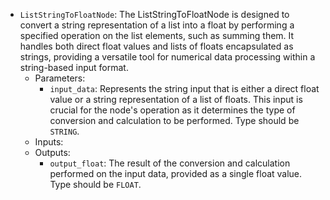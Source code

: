 - `ListStringToFloatNode`: The ListStringToFloatNode is designed to convert a string representation of a list into a float by performing a specified operation on the list elements, such as summing them. It handles both direct float values and lists of floats encapsulated as strings, providing a versatile tool for numerical data processing within a string-based input format.
    - Parameters:
        - `input_data`: Represents the string input that is either a direct float value or a string representation of a list of floats. This input is crucial for the node's operation as it determines the type of conversion and calculation to be performed. Type should be `STRING`.
    - Inputs:
    - Outputs:
        - `output_float`: The result of the conversion and calculation performed on the input data, provided as a single float value. Type should be `FLOAT`.
